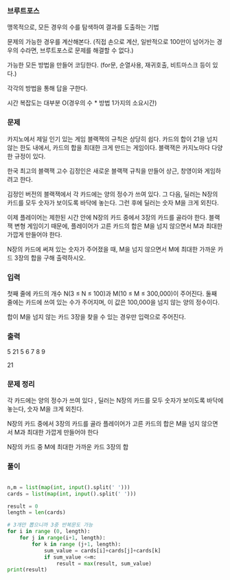 ### 브루트포스

맹목적으로, 모든 경우의 수를 탐색하여 결과를 도출하는 기법

문제의 가능한 경우를 계산해본다.  (직접 손으로 계산, 일반적으로 100만이 넘어가는 경우의 수라면, 브루트포스로 문제를 해결할 수 없다.)

가능한 모든 방법을 만들어 코딩한다.  (for문, 순열사용, 재귀호출, 비트마스크 등이 있다.)

각각의 방법을 통해 답을 구한다.

시간 복잡도는 대부분 O(경우의 수 * 방법 1가지의 소요시간)



### 문제

카지노에서 제일 인기 있는 게임 블랙잭의 규칙은 상당히 쉽다. 카드의 합이 21을 넘지 않는 한도 내에서, 카드의 합을 최대한 크게 만드는 게임이다. 블랙잭은 카지노마다 다양한 규정이 있다.

한국 최고의 블랙잭 고수 김정인은 새로운 블랙잭 규칙을 만들어 상근, 창영이와 게임하려고 한다.

김정인 버전의 블랙잭에서 각 카드에는 양의 정수가 쓰여 있다. 그 다음, 딜러는 N장의 카드를 모두 숫자가 보이도록 바닥에 놓는다. 그런 후에 딜러는 숫자 M을 크게 외친다.

이제 플레이어는 제한된 시간 안에 N장의 카드 중에서 3장의 카드를 골라야 한다. 블랙잭 변형 게임이기 때문에, 플레이어가 고른 카드의 합은 M을 넘지 않으면서 M과 최대한 가깝게 만들어야 한다.

N장의 카드에 써져 있는 숫자가 주어졌을 때, M을 넘지 않으면서 M에 최대한 가까운 카드 3장의 합을 구해 출력하시오.

### 입력

첫째 줄에 카드의 개수 N(3 ≤ N ≤ 100)과 M(10 ≤ M ≤ 300,000)이 주어진다. 둘째 줄에는 카드에 쓰여 있는 수가 주어지며, 이 값은 100,000을 넘지 않는 양의 정수이다.

합이 M을 넘지 않는 카드 3장을 찾을 수 있는 경우만 입력으로 주어진다.

### 출력

5 21
5 6 7 8 9

21

### 문제 정리


각 카드에는 양의 정수가 쓰여 있다 , 딜러는 N장의 카드를 모두 숫자가 보이도록 바닥에 놓는다, 숫자 M을 크게 외친다.

N장의 카드 중에서 3장의 카드를 골라 플레이어가 고른 카드의 합은 M을 넘지 않으면서 M과 최대한 가깝게 만들어야 한다

N장의 카드 중 M에 최대한 가까운 카드 3장의 합


### 풀이

```python

n,m = list(map(int, input().split(' ')))
cards = list(map(int, input().split(' ')))

result = 0
length = len(cards)

# 3개만 뽑으니까 3중 반복문도 가능
for i in range (0, length):
    for j in range(i+1, length):
        for k in range (j+1, length):
            sum_value = cards[i]+cards[j]+cards[k]
            if sum_value <=m:
                result = max(result, sum_value)
print(result)

```











